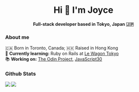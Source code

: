 # <div align="center">Hi 👋 I'm Joyce</div>  
  
#### <div align="center">Full-stack developer based in Tokyo, Japan 🇯🇵</div>  

### About me  

🇨🇦 Born in Toronto, Canada; 🇭🇰 Raised in Hong Kong <br>
💎 <b>Currently learning:</b> Ruby on Rails at [Le Wagon Tokyo](https://www.lewagon.com/tokyo) <br>
📚 <b>Working on:</b> [The Odin Project](https://www.theodinproject.com/dashboard), [JavaScript30](https://javascript30.com/)

### Github Stats  
<img src="https://github-readme-stats.vercel.app/api?username=joycehwchan&theme=dracula&show_icons=true&count_private=true&hide_border=true" align="left" />  
<img src="https://github-readme-stats.vercel.app/api/top-langs/?username=joycehwchan&show_icons=true&theme=dracula&hide_border=true&layout=compact" align="left" /> 



